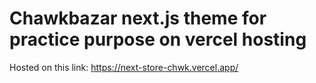 # Chawkbazar next.js theme for practice purpose on vercel hosting

Hosted on this link: https://next-store-chwk.vercel.app/
